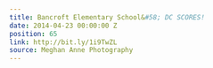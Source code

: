 ```yaml
---
title: Bancroft Elementary School&#58; DC SCORES!
date: 2014-04-23 00:00:00 Z
position: 65
link: http://bit.ly/1i9TwZL
source: Meghan Anne Photography
---
```



